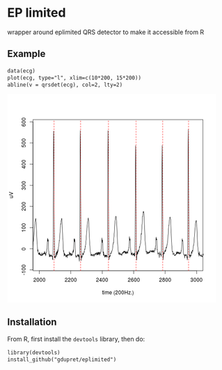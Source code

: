 # EP limited
wrapper around eplimited QRS detector to make it accessible from R

## Example

```
data(ecg)
plot(ecg, type="l", xlim=c(10*200, 15*200))
abline(v = qrsdet(ecg), col=2, lty=2)
```

![result](ecg.png)

## Installation

From R, first install the `devtools` library, then do:

```
library(devtools)
install_github("gdupret/eplimited")
```
